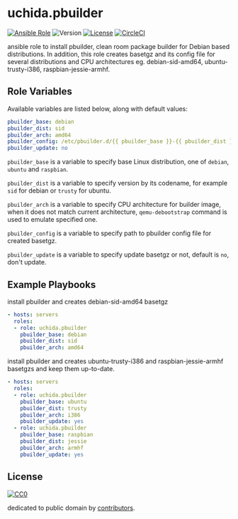 # uchida.pbuilder

[![Ansible Role](https://img.shields.io/ansible/role/5966.svg)](https://galaxy.ansible.com/detail#/role/5966)
![Version](https://img.shields.io/github/tag/uchida/ansible-pbuilder-role.svg)
[![License](https://img.shields.io/github/license/uchida/ansible-pbuilder-role.svg)](https://tldrlegal.com/license/creative-commons-cc0-1.0-universal)
[![CircleCI](https://img.shields.io/circleci/project/uchida/ansible-pbuilder-role.svg)](https://circleci.com/gh/uchida/ansible-pbuilder-role)

ansible role to install pbuilder, clean room package builder for Debian based distributions.
In addition, this role creates basetgz and its config file for several distributions and CPU architectures eg. debian-sid-amd64, ubuntu-trusty-i386, raspbian-jessie-armhf.

## Role Variables

Available variables are listed below, along with default values:

```yaml
pbuilder_base: debian
pbuilder_dist: sid
pbuilder_arch: amd64
pbuilder_config: /etc/pbuilder.d/{{ pbuilder_base }}-{{ pbuilder_dist }}-{{ pbuilder_arch }}
pbuilder_update: no
```

`pbuilder_base` is a variable to specify base Linux distribution, one of `debian`, `ubuntu` and `raspbian`.

`pbuilder_dist` is a variable to specify version by its codename, for example `sid` for debian or `trusty` for ubuntu.

`pbuilder_arch` is a variable to specify CPU architecture for builder image, when it does not match current architecture,
`qemu-debootstrap` command is used to emulate specified one.

`pbuilder_config` is a variable to specify path to pbuilder config file for created basetgz.

`pbuilder_update` is a variable to specify update basetgz or not, default is `no`, don't update.

## Example Playbooks

install pbuilder and creates debian-sid-amd64 basetgz

```yaml
- hosts: servers
  roles:
  - role: uchida.pbuilder
    pbuilder_base: debian
    pbuilder_dist: sid
    pbuilder_arch: amd64
```

install pbuilder and creates ubuntu-trusty-i386 and raspbian-jessie-armhf basetgzs and keep them up-to-date.

```yaml
- hosts: servers
  roles:
  - role: uchida.pbuilder
    pbuilder_base: ubuntu
    pbuilder_dist: trusty
    pbuilder_arch: i386
    pbuilder_update: yes
  - role: uchida.pbuilder
    pbuilder_base: raspbian
    pbuilder_dist: jessie
    pbuilder_arch: armhf
    pbuilder_update: yes
```

## License

[![CC0](http://i.creativecommons.org/p/zero/1.0/88x31.png "CC0")](http://creativecommons.org/publicdomain/zero/1.0/deed)

dedicated to public domain by [contributors](https://github.com/uchida/packer-pbuilder/graphs/contributors).
